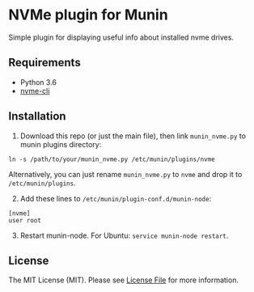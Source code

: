 # NVMe plugin for Munin

Simple plugin for displaying useful info about installed nvme drives.

## Requirements
- Python 3.6
- [nvme-cli](https://github.com/linux-nvme/nvme-cli)

## Installation
1. Download this repo (or just the main file), then link `munin_nvme.py` to munin plugins directory:
```
ln -s /path/to/your/munin_nvme.py /etc/munin/plugins/nvme
```
Alternatively, you can just rename `munin_nvme.py` to `nvme` and drop it to `/etc/munin/plugins`.

2. Add these lines to `/etc/munin/plugin-conf.d/munin-node`:
```
[nvme]
user root
```

3. Restart munin-node. For Ubuntu: `service munin-node restart`.

## License
The MIT License (MIT). Please see [License File](LICENSE) for more information.
